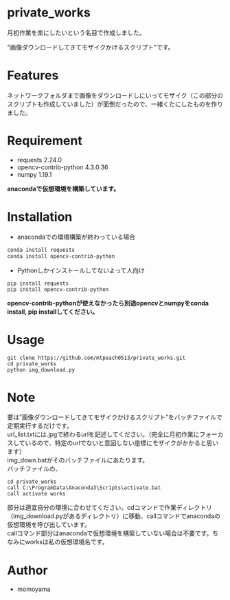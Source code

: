# private_works

月初作業を楽にしたいという名目で作成しました。

"画像ダウンロードしてきてモザイクかけるスクリプト"です。

# Features

ネットワークフォルダまで画像をダウンロードしにいってモザイク（この部分のスクリプトも作成していました）が面倒だったので、一緒くたにしたものを作りました。

# Requirement

- requests 2.24.0
- opencv-contrib-python 4.3.0.36
- numpy 1.19.1

**anacondaで仮想環境を構築しています。**

# Installation

- anacondaでの環境構築が終わっている場合

```bash
conda install requests
conda install opencv-contrib-python
```

- Pythonしかインストールしてないよって人向け

```
pip install requests
pip install opencv-contrib-python
```

**opencv-contrib-pythonが使えなかったら別途opencvとnumpyをconda install, pip installしてください。**

# Usage

```
git clone https://github.com/mtpeach0513/private_works.git
cd private_works
python img_download.py
```

# Note

要は”画像ダウンロードしてきてモザイクかけるスクリプト”をバッチファイルで定期実行するだけです。  
url_list.txtには.jpgで終わるurlを記述してください。（完全に月初作業にフォーカスしているので、特定のurlでないと意図しない座標にモザイクがかかると思います）  
img_down.batがそのバッチファイルにあたります。  
バッチファイルの、
```
cd private_works
call C:\ProgramData\Anaconda3\Scripts\activate.bat
call activate works
```
部分は適宜自分の環境に合わせてください。cdコマンドで作業ディレクトリ（img_download.pyがあるディレクトリ）に移動、callコマンドでanacondaの仮想環境を呼び出しています。  
callコマンド部分はanacondaで仮想環境を構築していない場合は不要です。ちなみにworksは私の仮想環境名です。


# Author

* momoyama
